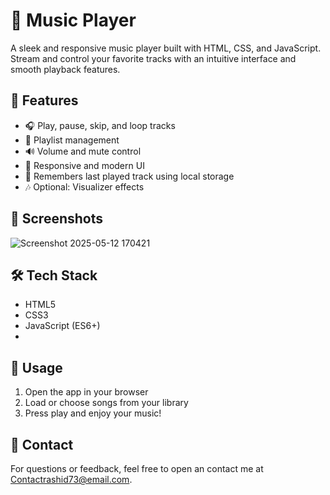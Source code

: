 # 🎵 Music Player

A sleek and responsive music player built with HTML, CSS, and JavaScript. Stream and control your favorite tracks with an intuitive interface and smooth playback features.

## 🚀 Features

- 🎧 Play, pause, skip, and loop tracks  
- 📂 Playlist management  
- 🔊 Volume and mute control  
- 🎨 Responsive and modern UI  
- 🧠 Remembers last played track using local storage  
- 🎶 Optional: Visualizer effects  

## 📸 Screenshots
![Screenshot 2025-05-12 170421](https://github.com/user-attachments/assets/21876209-9454-4167-a032-35708b432159)

## 🛠️ Tech Stack

- HTML5  
- CSS3  
- JavaScript (ES6+)
-  
## 🧪 Usage

1. Open the app in your browser  
2. Load or choose songs from your library  
3. Press play and enjoy your music!   

## 💬 Contact

For questions or feedback, feel free to open an contact me at Contactrashid73@email.com.
